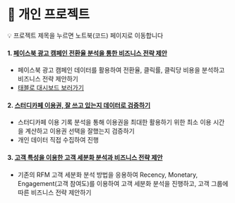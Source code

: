 # 📌 개인 프로젝트
💡 프로젝트 제목을 누르면 노트북(코드) 페이지로 이동합니다

#### 1. [페이스북 광고 캠페인 전환율 분석을 통한 비즈니스 전략 제안](https://github.com/Seong-jieun/Personal_Project/blob/main/Facebook_Ad_Campaign_data_analysis.ipynb)
- 페이스북 광고 캠페인 데이터를 활용하여 전환율, 클릭률, 클릭당 비용을 분석하고 비즈니스 전략 제안하기
- [태블로 대시보드 보러가기](https://public.tableau.com/app/profile/.58926695/viz/FacebookAdCampaignDashboard_17377005502620/sheet7)
     
#### 2. [스터디카페 이용권, 잘 쓰고 있는지 데이터로 검증하기](https://github.com/Seong-jieun/Personal_Project/blob/main/A_Data_Driven_StudyCafe_Experience.ipynb)
- 스터디카페 이용 기록 분석을 통해 이용권을 최대한 활용하기 위한 최소 이용 시간을 계산하고 이용권 선택을 잘했는지 검증하기
- 개인 데이터 직접 수집하여 진행

#### 3. [고객 특성을 이용한 고객 세분화 분석과 비즈니스 전략 제안](https://github.com/Seong-jieun/Personal_Project/blob/main/Customer_Personality_Segment_analysis.ipynb)
- 기존의 RFM 고객 세분화 분석 방법을 응용하여 Recency, Monetary, Engagement(고객 참여도)를 이용하여 고객 세분화 분석을 진행하고, 고객 그룹에 따른 비즈니스 전략 제안하기
